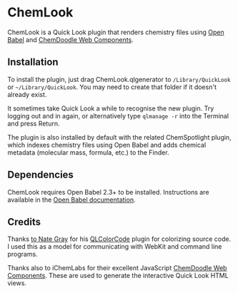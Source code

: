 # ChemLook

ChemLook is a Quick Look plugin that renders chemistry files using [Open Babel](http://openbabel.org) and [ChemDoodle Web Components](http://web.chemdoodle.com).

## Installation

To install the plugin, just drag ChemLook.qlgenerator to `/Library/QuickLook` or `~/Library/QuickLook`. You may need to create that folder if it doesn't already exist.

It sometimes take Quick Look a while to recognise the new plugin. Try logging out and in again, or alternatively type `qlmanage -r` into the Terminal and press Return.

The plugin is also installed by default with the related ChemSpotlight plugin, which indexes chemistry files using Open Babel and adds chemical metadata (molecular mass, formula, etc.) to the Finder.

## Dependencies

ChemLook requires Open Babel 2.3+ to be installed. Instructions are available in the [Open Babel documentation](http://openbabel.org/docs/current/Installation/install.html).

## Credits

Thanks [to Nate Gray](http://n8gray.org) for his [QLColorCode](http://code.google.com/p/qlcolorcode) plugin for colorizing source code. I used this as a model for communicating with WebKit and command line programs.

Thanks also to iChemLabs for their excellent JavaScript [ChemDoodle Web Components](http://web.chemdoodle.com). These are used to generate the interactive Quick Look HTML views.
